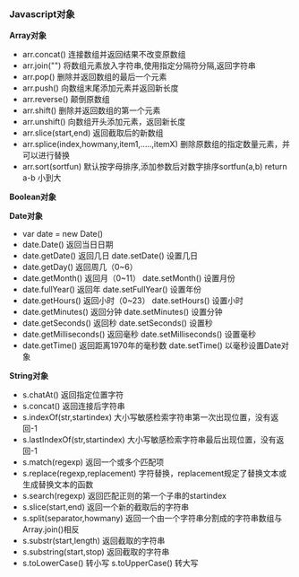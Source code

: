 ### Javascript对象

**Array对象**
- arr.concat() 连接数组并返回结果不改变原数组
- arr.join("") 将数组元素放入字符串,使用指定分隔符分隔,返回字符串
- arr.pop() 删除并返回数组的最后一个元素
- arr.push() 向数组末尾添加元素并返回新长度
- arr.reverse() 颠倒原数组
- arr.shift() 删除并返回数组的第一个元素
- arr.unshift() 向数组开头添加元素，返回新长度
- arr.slice(start,end) 返回截取后的新数组
- arr.splice(index,howmany,item1,.....,itemX) 删除原数组的指定数量元素，并可以进行替换
- arr.sort(sortfun) 默认按字母排序,添加参数后对数字排序sortfun(a,b) return a-b 小到大

**Boolean对象**


**Date对象**

- var date = new Date()
- date.Date() 返回当日日期    
- date.getDate() 返回几日                      date.setDate() 设置几日
- date.getDay() 返回周几（0~6）					
- date.getMonth() 返回月（0~11）				date.setMonth() 设置月份
- date.fullYear() 返回年						date.setFullYear() 设置年份
- date.getHours() 返回小时（0~23）				date.setHours() 设置小时
- date.getMinutes() 返回分钟					date.setMinutes() 设置分钟
- date.getSeconds() 返回秒						date.setSeconds() 设置秒
- date.getMilliseconds() 返回毫秒				date.setMilliseconds() 设置毫秒
- date.getTime() 返回距离1970年的毫秒数			date.setTime() 以毫秒设置Date对象



**String对象**
- s.chatAt() 返回指定位置字符
- s.concat() 返回连接后字符串
- s.indexOf(str,startindex) 大小写敏感检索字符串第一次出现位置，没有返回-1
- s.lastIndexOf(str,startindex) 大小写敏感检索字符串最后出现位置，没有返回-1
- s.match(regexp) 返回一个或多个匹配项
- s.replace(regexp,replacement) 字符替换，replacement规定了替换文本或生成替换文本的函数
- s.search(regexp) 返回匹配正则的第一个子串的startindex
- s.slice(start,end) 返回一个新的截取后的字符串
- s.split(separator,howmany) 返回一个由一个字符串分割成的字符串数组与Array.join()相反
- s.substr(start,length) 返回截取的字符串
- s.substring(start,stop) 返回截取的字符串
- s.toLowerCase() 转小写		s.toUpperCase() 转大写
